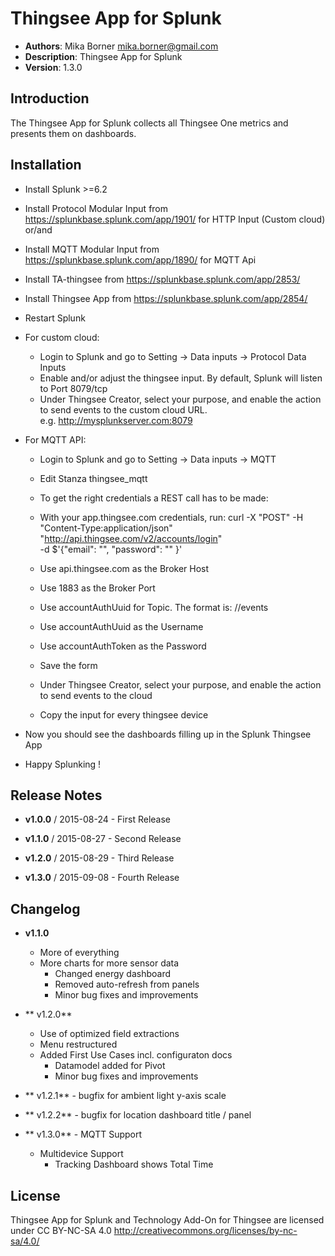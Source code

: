 # Thingsee App for Splunk

- **Authors**:          Mika Borner <mika.borner@gmail.com>
- **Description**:      Thingsee App for Splunk
- **Version**:          1.3.0

## Introduction
The Thingsee App for Splunk collects all Thingsee One metrics and presents them on dashboards.

## Installation

- Install Splunk >=6.2 

- Install Protocol Modular Input from  https://splunkbase.splunk.com/app/1901/ for HTTP Input (Custom cloud)
 or/and
- Install  MQTT Modular Input from https://splunkbase.splunk.com/app/1890/ for MQTT Api

- Install TA-thingsee from https://splunkbase.splunk.com/app/2853/
- Install Thingsee App from https://splunkbase.splunk.com/app/2854/
- Restart Splunk

- For custom cloud:
  - Login to Splunk and go to Setting -> Data inputs -> Protocol Data Inputs
  - Enable and/or adjust the thingsee input. By default, Splunk will listen to Port 8079/tcp 
  - Under Thingsee Creator, select your purpose, and enable the action to send events to the custom cloud URL. \
    e.g. http://mysplunkserver.com:8079

- For MQTT API:
  - Login to Splunk and go to Setting -> Data inputs -> MQTT
  - Edit Stanza thingsee_mqtt
  - To get the right credentials a REST call has to be made:
  - With your app.thingsee.com credentials, run:
        curl -X "POST" -H "Content-Type:application/json" \
        "http://api.thingsee.com/v2/accounts/login" \
        -d $'{"email": "<email>", "password": "<password>" }'

  - Use api.thingsee.com as the Broker Host
  - Use 1883 as the Broker Port
  - Use accountAuthUuid for Topic. The format is: /<accountAuthUuid>/events
  - Use accountAuthUuid as the Username
  - Use accountAuthToken as the Password
  - Save the form
  - Under Thingsee Creator, select your purpose, and enable the action to send events to the cloud
  - Copy the input for every thingsee device

- Now you should see the dashboards filling up in the Splunk Thingsee App
- Happy Splunking !

## Release Notes
- **v1.0.0**    /       2015-08-24
        - First Release   

- **v1.1.0**   /        2015-08-27
        - Second Release

- **v1.2.0**   /	2015-08-29
        - Third Release

- **v1.3.0**   /        2015-09-08
        - Fourth Release

## Changelog

- **v1.1.0**  
	- More of everything
	- More charts for more sensor data
        - Changed energy dashboard
        - Removed auto-refresh from panels
        - Minor bug fixes and improvements

- ** v1.2.0**
	- Use of optimized field extractions
	- Menu restructured
	- Added First Use Cases incl. configuraton docs
        - Datamodel added for Pivot
        - Minor bug fixes and improvements

- ** v1.2.1**
        - bugfix for ambient light y-axis scale

- ** v1.2.2**
        - bugfix for location dashboard title / panel

- ** v1.3.0**
        - MQTT Support
	- Multidevice Support
        - Tracking Dashboard shows Total Time

## License

Thingsee App for Splunk and Technology Add-On for Thingsee are licensed under CC BY-NC-SA 4.0 http://creativecommons.org/licenses/by-nc-sa/4.0/
